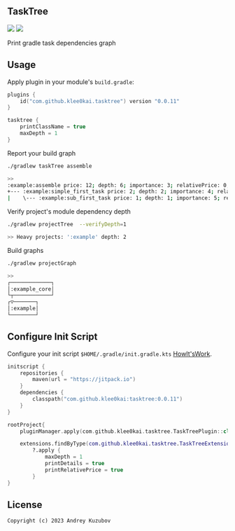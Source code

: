 ## TaskTree

[![](https://img.shields.io/badge/license-GNU_GPLv3-blue.svg?style=flat-square)](./LICENSE)
[![](https://jitpack.io/v/klee0kai/tasktree.svg)](https://jitpack.io/#klee0kai/tasktree)

Print gradle task dependencies graph

## Usage

Apply plugin in your module's `build.gradle`:

```kotlin
plugins {
    id("com.github.klee0kai.tasktree") version "0.0.11"
}

tasktree {
    printClassName = true
    maxDepth = 1
}
```

Report your build graph

```bash
./gradlew taskTree assemble

>>
:example:assemble price: 12; depth: 6; importance: 3; relativePrice: 0,55; relativeDepth: 0,67;
+--- :example:simple_first_task price: 2; depth: 2; importance: 4; relativePrice: 0,09; relativeDepth: 0,22;
|    \--- :example:sub_first_task price: 1; depth: 1; importance: 5; relativePrice: 0,05; relativeDepth: 0,11;

```

Verify project's module dependency depth

```bash 
./gradlew projectTree  --verifyDepth=1

>> Heavy projects: ':example' depth: 2
```

Build graphs

```bash 
./gradlew projectGraph

>>
┌─────────────┐
│:example_core│
└┬────────────┘
┌▽───────┐     
│:example│     
└────────┘     
```

## Configure Init Script

Configure your init script `$HOME/.gradle/init.gradle.kts`
[HowIt'sWork](https://docs.gradle.org/current/userguide/init_scripts.html).

```kotlin
initscript {
    repositories {
        maven(url = "https://jitpack.io")
    }
    dependencies {
        classpath("com.github.klee0kai:tasktree:0.0.11")
    }
}

rootProject{
    pluginManager.apply(com.github.klee0kai.tasktree.TaskTreePlugin::class.java)

    extensions.findByType(com.github.klee0kai.tasktree.TaskTreeExtension::class.java)
        ?.apply {
            maxDepth = 1
            printDetails = true
            printRelativePrice = true
        }
}
```

## License

```
Copyright (c) 2023 Andrey Kuzubov
```

